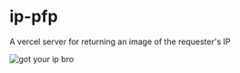 # ip-pfp
 A vercel server for returning an image of the requester's IP

![got your ip bro](https://ip-pfp.vercel.app/api/img.jpg)
